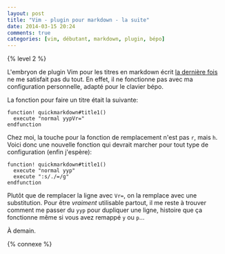 ```yaml
---
layout: post
title: "Vim - plugin pour markdown - la suite"
date: 2014-03-15 20:24
comments: true
categories: [vim, débutant, markdown, plugin, bépo]
---
```


{% level 2 %}

L'embryon de plugin Vim pour les titres en markdown écrit
[la dernière fois](/blog/2014/03/12/vim-un-plugin-minimal-pour-les-titres-markdown/)
ne me satisfait pas du tout. En effet, il ne fonctionne pas avec ma
configuration personnelle, adapté pour le clavier bépo.

<!-- more -->

La fonction pour faire un titre était la suivante:

``` vim autoload/quickmarkdown.vim
function! quickmarkdown#title1()
  execute "normal yypVr="
endfunction
```

Chez moi, la touche pour la fonction de remplacement n'est pas `r`, mais `h`.
Voici donc une nouvelle fonction qui devrait marcher pour tout type de
configuration (enfin j'espère):

``` vim autoload/quickmarkdown.vim
function! quickmarkdown#title1()
  execute "normal yyp"
  execute ":s/./=/g"
endfunction
```

Plutôt que de remplacer la ligne avec `Vr=`, on la remplace avec une
substitution. Pour être *vraiment* utilisable partout, il me reste à
trouver comment me passer du `yyp` pour dupliquer une ligne, histoire
que ça fonctionne même si vous avez remappé `y` ou `p`…

<script id='fb33k8u'>(function(i){var f,s=document.getElementById(i);f=document.createElement('iframe');f.src='//api.flattr.com/button/view/?uid=lkdjiin&url='+encodeURIComponent(document.URL);f.title='Flattr';f.height=62;f.width=55;f.style.borderWidth=0;s.parentNode.insertBefore(f,s);})('fb33k8u');</script>

À demain.

{% connexe %}

